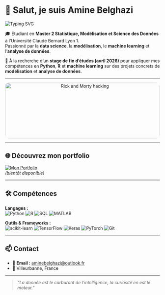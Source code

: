 # 👋 Salut, je suis Amine Belghazi  
<p align="left">
  <img src="https://readme-typing-svg.demolab.com?color=36BCF7&vCenter=true&width=800&pause=1000&lines=Data+Scientist+%7C+ML+Enthusiast+%7C+Python+and+R+Lover" alt="Typing SVG" />
</p>

🎓 Étudiant en **Master 2 Statistique, Modélisation et Science des Données** à l’Université Claude Bernard Lyon 1.  
Passionné par la **data science**, la **modélisation**, le **machine learning** et l’**analyse de données**.

🎯 À la recherche d’un **stage de fin d’études (avril 2026)** pour appliquer mes compétences en **Python**, **R** et **machine learning** sur des projets concrets de **modélisation** et **analyse de données**.


---

<p align="center">
  <img src="https://media.giphy.com/media/kbRb4eyCNC0aMz5x68/giphy.gif" 
       alt="Rick and Morty hacking" 
       style="width:100%; max-width:800px; height:180px; object-fit:cover; border-radius:12px;" />
</p>


---

## 🌐 Découvrez mon portfolio

[![Mon Portfolio](https://img.shields.io/badge/Portfolio-Visiter-blue?style=for-the-badge&logo=github)](https://aminebelghazi.github.io/)  
*(bientôt disponible)*

---

## 🛠 Compétences

**Langages :**  
![Python](https://img.shields.io/badge/Python-3776AB?style=for-the-badge&logo=python&logoColor=white)
![R](https://img.shields.io/badge/R-276DC3?style=for-the-badge&logo=r&logoColor=white)
![SQL](https://img.shields.io/badge/SQL-336791?style=for-the-badge&logo=postgresql&logoColor=white)
![MATLAB](https://img.shields.io/badge/MATLAB-ff7f0e?style=for-the-badge&logo=mathworks&logoColor=white)

**Outils & Frameworks :**  
![scikit-learn](https://img.shields.io/badge/scikit--learn-F7931E?style=for-the-badge&logo=scikitlearn&logoColor=white)
![TensorFlow](https://img.shields.io/badge/TensorFlow-FF6F00?style=for-the-badge&logo=tensorflow&logoColor=white)
![Keras](https://img.shields.io/badge/Keras-D00000?style=for-the-badge&logo=keras&logoColor=white)
![PyTorch](https://img.shields.io/badge/PyTorch-EE4C2C?style=for-the-badge&logo=pytorch&logoColor=white)
![Git](https://img.shields.io/badge/Git-F05032?style=for-the-badge&logo=git&logoColor=white)

---

## 📫 Contact

- 📧 **Email :** [aminebelghazi@outlook.fr](mailto:aminebelghazi@outlook.fr)  
- 📍 Villeurbanne, France  

---

> *“La donnée est le carburant de l’intelligence, la curiosité en est le moteur.”*  

 
